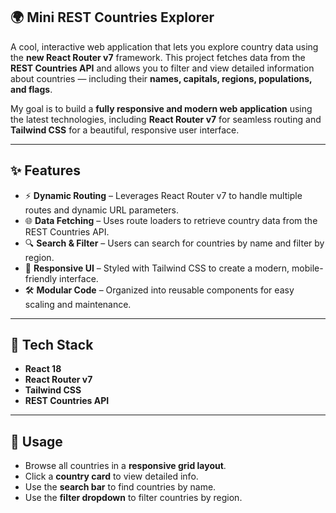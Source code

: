 ## 🌍 Mini REST Countries Explorer  

A cool, interactive web application that lets you explore country data using the **new React Router v7** framework. This project fetches data from the **REST Countries API** and allows you to filter and view detailed information about countries — including their **names, capitals, regions, populations, and flags**.  

My goal is to build a **fully responsive and modern web application** using the latest technologies, including **React Router v7** for seamless routing and **Tailwind CSS** for a beautiful, responsive user interface.  

---

## ✨ Features  

- ⚡ **Dynamic Routing** – Leverages React Router v7 to handle multiple routes and dynamic URL parameters.  
- 🌐 **Data Fetching** – Uses route loaders to retrieve country data from the REST Countries API.  
- 🔍 **Search & Filter** – Users can search for countries by name and filter by region.  
- 📱 **Responsive UI** – Styled with Tailwind CSS to create a modern, mobile-friendly interface.  
- 🛠 **Modular Code** – Organized into reusable components for easy scaling and maintenance.  

---

## 🚀 Tech Stack  

- **React 18**  
- **React Router v7**  
- **Tailwind CSS**  
- **REST Countries API**  

---

## 🎯 Usage  

- Browse all countries in a **responsive grid layout**.  
- Click a **country card** to view detailed info.  
- Use the **search bar** to find countries by name.  
- Use the **filter dropdown** to filter countries by region.  
